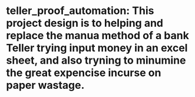 # teller_proof_automation: This project design is to helping and replace the manua method of a bank Teller trying input money in an excel sheet, and also tryning to minumine the great expencise incurse on paper wastage.
